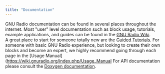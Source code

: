 ```yaml
---
title: "Documentation"
---
```


GNU Radio documentation can be found in several places throughout the internet. Most "user" level documentation such as block usage, tutorials, example applications, and guides can be found in the [GNU Radio Wiki](https://wiki.gnuradio.org/).  
A great place to start for someone totally new are the [Guided Tutorials](https://wiki.gnuradio.org/index.php/Tutorials).
For someone with basic GNU Radio experience, but looking to create their own blocks and become an expert, we highly recommend going through each page in the [Usage Manual](https://wiki.gnuradio.org/index.php/Usage_Manual
For API documentation please consult the [Doxygen documentation](https://www.gnuradio.org/doc/doxygen).
